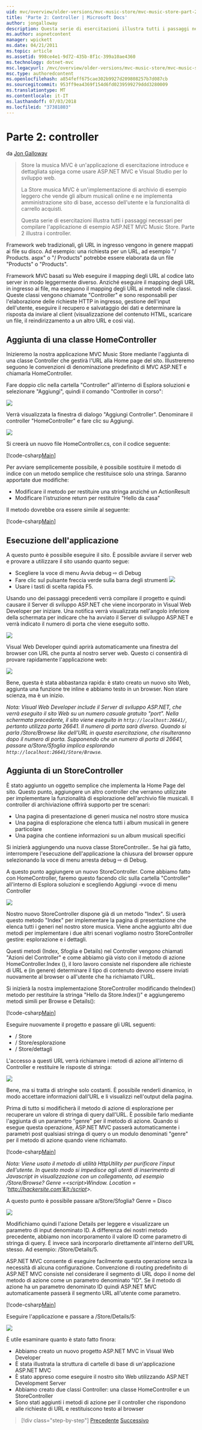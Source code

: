 ```yaml
---
uid: mvc/overview/older-versions/mvc-music-store/mvc-music-store-part-2
title: 'Parte 2: Controller | Microsoft Docs'
author: jongalloway
description: Questa serie di esercitazioni illustra tutti i passaggi necessari per compilare l'applicazione di esempio ASP.NET MVC Music Store. Parte 2 illustra i controller.
ms.author: aspnetcontent
manager: wpickett
ms.date: 04/21/2011
ms.topic: article
ms.assetid: 998ce4e1-9d72-435b-8f1c-399a10ae4360
ms.technology: dotnet-mvc
msc.legacyurl: /mvc/overview/older-versions/mvc-music-store/mvc-music-store-part-2
msc.type: authoredcontent
ms.openlocfilehash: a854feff675cae302b9927d209808257b7d087cb
ms.sourcegitcommit: 953ff9ea4369f154d6fd0239599279ddd3280009
ms.translationtype: MT
ms.contentlocale: it-IT
ms.lasthandoff: 07/03/2018
ms.locfileid: "37381803"
---
```

<a name="part-2-controllers"></a>Parte 2: controller
====================
da [Jon Galloway](https://github.com/jongalloway)

> Store la musica MVC è un'applicazione di esercitazione introduce e dettagliata spiega come usare ASP.NET MVC e Visual Studio per lo sviluppo web.  
>   
> La Store musica MVC è un'implementazione di archivio di esempio leggero che vende gli album musicali online e ne implementa amministrazione sito di base, accesso dell'utente e la funzionalità di carrello acquisti.  
>   
> Questa serie di esercitazioni illustra tutti i passaggi necessari per compilare l'applicazione di esempio ASP.NET MVC Music Store. Parte 2 illustra i controller.


Framework web tradizionali, gli URL in ingresso vengono in genere mappati ai file su disco. Ad esempio: una richiesta per un URL, ad esempio "/ Products. aspx" o "/ Products" potrebbe essere elaborata da un file "Products" o "Products".

Framework MVC basati su Web eseguire il mapping degli URL al codice lato server in modo leggermente diverso. Anziché eseguire il mapping degli URL in ingresso ai file, ma eseguono il mapping degli URL ai metodi nelle classi. Queste classi vengono chiamate "Controller" e sono responsabili per l'elaborazione delle richieste HTTP in ingresso, gestione dell'input dell'utente, eseguire il recupero e salvataggio dei dati e determinare la risposta da inviare al client (visualizzazione del contenuto HTML, scaricare un file, il reindirizzamento a un altro URL e così via).

## <a name="adding-a-homecontroller"></a>Aggiunta di una classe HomeController

Inizieremo la nostra applicazione MVC Music Store mediante l'aggiunta di una classe Controller che gestirà l'URL alla Home page del sito. Illustreremo seguono le convenzioni di denominazione predefinito di MVC ASP.NET e chiamarla HomeController.

Fare doppio clic nella cartella "Controller" all'interno di Esplora soluzioni e selezionare "Aggiungi", quindi il comando "Controller in corso":

![](mvc-music-store-part-2/_static/image1.jpg)

Verrà visualizzata la finestra di dialogo "Aggiungi Controller". Denominare il controller "HomeController" e fare clic su Aggiungi.

![](mvc-music-store-part-2/_static/image1.png)

Si creerà un nuovo file HomeController.cs, con il codice seguente:

[!code-csharp[Main](mvc-music-store-part-2/samples/sample1.cs)]

Per avviare semplicemente possibile, è possibile sostituire il metodo di indice con un metodo semplice che restituisce solo una stringa. Saranno apportate due modifiche:

- Modificare il metodo per restituire una stringa anziché un ActionResult
- Modificare l'istruzione return per restituire "Hello da casa"

Il metodo dovrebbe ora essere simile al seguente:

[!code-csharp[Main](mvc-music-store-part-2/samples/sample2.cs)]

## <a name="running-the-application"></a>Esecuzione dell'applicazione

A questo punto è possibile eseguire il sito. È possibile avviare il server web e provare a utilizzare il sito usando quanto segue:

- Scegliere la voce di menu Avvia debug ⇨ di Debug
- Fare clic sul pulsante freccia verde sulla barra degli strumenti ![](mvc-music-store-part-2/_static/image2.jpg)
- Usare i tasti di scelta rapida F5.

Usando uno dei passaggi precedenti verrà compilare il progetto e quindi causare il Server di sviluppo ASP.NET che viene incorporato in Visual Web Developer per iniziare. Una notifica verrà visualizzata nell'angolo inferiore della schermata per indicare che ha avviato il Server di sviluppo ASP.NET e verrà indicato il numero di porta che viene eseguito sotto.

![](mvc-music-store-part-2/_static/image2.png)

Visual Web Developer quindi aprirà automaticamente una finestra del browser con URL che punta al nostro server web. Questo ci consentirà di provare rapidamente l'applicazione web:

![](mvc-music-store-part-2/_static/image3.png)

Bene, questa è stata abbastanza rapida: è stato creato un nuovo sito Web, aggiunta una funzione tre inline e abbiamo testo in un browser. Non stare scienza, ma è un inizio.

*Nota: Visual Web Developer include il Server di sviluppo ASP.NET, che verrà eseguito il sito Web su un numero casuale gratuito "port". Nella schermata precedente, il sito viene eseguito in `http://localhost:26641/`, pertanto utilizza porta 26641. Il numero di porta sarà diverso. Quando si parla /Store/Browse like dell'URL in questa esercitazione, che risulteranno dopo il numero di porta. Supponendo che un numero di porta di 26641, passare a/Store/Sfoglia implica esplorando `http://localhost:26641/Store/Browse`.*

## <a name="adding-a-storecontroller"></a>Aggiunta di un StoreController

È stato aggiunto un oggetto semplice che implementa la Home Page del sito. Questo punto, aggiungere un altro controller che verranno utilizzate per implementare la funzionalità di esplorazione dell'archivio file musicali. Il controller di archiviazione offrirà supporto per tre scenari:

- Una pagina di presentazione di generi musica nel nostro store musica
- Una pagina di esplorazione che elenca tutti i album musicali in genere particolare
- Una pagina che contiene informazioni su un album musicali specifici

Si inizierà aggiungendo una nuova classe StoreController.. Se hai già fatto, interrompere l'esecuzione dell'applicazione la chiusura del browser oppure selezionando la voce di menu arresta debug ⇨ di Debug.

A questo punto aggiungere un nuovo StoreController. Come abbiamo fatto con HomeController, faremo questo facendo clic sulla cartella "Controller" all'interno di Esplora soluzioni e scegliendo Aggiungi -&gt;voce di menu Controller

![](mvc-music-store-part-2/_static/image4.png)

Nostro nuovo StoreController dispone già di un metodo "Index". Si userà questo metodo "Index" per implementare la pagina di presentazione che elenca tutti i generi nel nostro store musica. Viene anche aggiunto altri due metodi per implementare i due altri scenari vogliamo nostro StoreController gestire: esplorazione e i dettagli.

Questi metodi (Index, Sfoglia e Details) nel Controller vengono chiamati "Azioni del Controller" e come abbiamo già visto con il metodo di azione HomeController.Index (), il loro lavoro consiste nel rispondere alle richieste di URL e (in genere) determinare il tipo di contenuto devono essere inviati nuovamente al browser o all'utente che ha richiamato l'URL.

Si inizierà la nostra implementazione StoreController modificando theIndex() metodo per restituire la stringa "Hello da Store.Index()" e aggiungeremo metodi simili per Browse e Details():

[!code-csharp[Main](mvc-music-store-part-2/samples/sample3.cs)]

Eseguire nuovamente il progetto e passare gli URL seguenti:

- / Store
- / Store/esplorazione
- / Store/dettagli

L'accesso a questi URL verrà richiamare i metodi di azione all'interno di Controller e restituire le risposte di stringa:

![](mvc-music-store-part-2/_static/image5.png)

Bene, ma si tratta di stringhe solo costanti. È possibile renderli dinamico, in modo accettare informazioni dall'URL e li visualizzi nell'output della pagina.

Prima di tutto si modificherà il metodo di azione di esplorazione per recuperare un valore di stringa di query dall'URL. È possibile farlo mediante l'aggiunta di un parametro "genre" per il metodo di azione. Quando si esegue questa operazione, ASP.NET MVC passerà automaticamente i parametri post qualsiasi stringa di query o un modulo denominati "genre" per il metodo di azione quando viene richiamato.

[!code-csharp[Main](mvc-music-store-part-2/samples/sample4.cs)]

*Nota: Viene usato il metodo di utilità HttpUtility per purificare l'input dell'utente. In questo modo si impedisce agli utenti di inserimento di Javascript in visualizzazione con un collegamento, ad esempio /Store/Browse? Genre =&lt;script&gt;Window. Location = 'http://hackersite.com'&lt;/script&gt;.*

A questo punto è possibile passare a/Store/Sfoglia? Genre = Disco

![](mvc-music-store-part-2/_static/image6.png)

Modifichiamo quindi l'azione Details per leggere e visualizzare un parametro di input denominato ID. A differenza dei nostri metodo precedente, abbiamo non incorporamento il valore ID come parametro di stringa di query. È invece sarà incorporarlo direttamente all'interno dell'URL stesso. Ad esempio: /Store/Details/5.

ASP.NET MVC consente di eseguire facilmente questa operazione senza la necessità di alcuna configurazione. Convenzione di routing predefinito di ASP.NET MVC consiste nel considerare il segmento di URL dopo il nome del metodo di azione come un parametro denominato "ID". Se il metodo di azione ha un parametro denominato ID quindi ASP.NET MVC automaticamente passerà il segmento URL all'utente come parametro.

[!code-csharp[Main](mvc-music-store-part-2/samples/sample5.cs)]

Eseguire l'applicazione e passare a /Store/Details/5:

![](mvc-music-store-part-2/_static/image7.png)

È utile esaminare quanto è stato fatto finora:

- Abbiamo creato un nuovo progetto ASP.NET MVC in Visual Web Developer
- È stata illustrata la struttura di cartelle di base di un'applicazione ASP.NET MVC
- È stato appreso come eseguire il nostro sito Web utilizzando ASP.NET Development Server
- Abbiamo creato due classi Controller: una classe HomeController e un StoreController
- Sono stati aggiunti i metodi di azione per il controller che rispondono alle richieste di URL e restituiscono testo al browser


> [!div class="step-by-step"]
> [Precedente](mvc-music-store-part-1.md)
> [Successivo](mvc-music-store-part-3.md)
